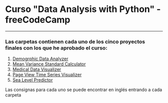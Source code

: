 # Curso "Data Analysis with Python" - freeCodeCamp

***

### Las carpetas contienen cada uno de los cinco proyectos finales con los que he aprobado el curso:

1. <a href="https://github.com/Fedomus/freeCodeCamp-dataAnalysisPython-projects/tree/main/boilerplate-demographic-data-analyzer">Demogrphic Data Analyzer</a>
2. <a href="https://github.com/Fedomus/freeCodeCamp-dataAnalysisPython-projects/tree/main/boilerplate-mean-variance-standard-deviation-calculator">Mean Variance Standard Calculator</a>
3. <a href="https://github.com/Fedomus/freeCodeCamp-dataAnalysisPython-projects/tree/main/boilerplate-medical-data-visualizer">Medical Data Visualizer</a>
4. <a href="https://github.com/Fedomus/freeCodeCamp-dataAnalysisPython-projects/tree/main/boilerplate-page-view-time-series-visualizer">Page View Time Series Visualizer</a>
5. <a href="https://github.com/Fedomus/freeCodeCamp-dataAnalysisPython-projects/tree/main/boilerplate-sea-level-predictor">Sea Level Predictor</a>


Las consignas para cada uno se puede encontrar en inglés entrando a cada carpeta




